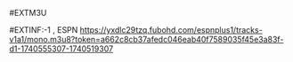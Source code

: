 #EXTM3U

#EXTINF:-1 , ESPN
https://yxdlc29tzq.fubohd.com/espnplus1/tracks-v1a1/mono.m3u8?token=a662c8cb37afedc046eab40f7589035f45e3a83f-d1-1740555307-1740519307
